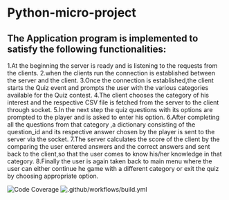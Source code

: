 # Python-micro-project

## The Application program is implemented to satisfy the following functionalities:
1.At the beginning the server is ready and is listening to the requests from the clients.
2.when the clients run the connection is established between the server and the client.
3.Once the connection is established,the client starts the Quiz event and prompts the user with the various categories available for the Quiz contest.
4.The client chooses the  category of his interest and the respective CSV file is fetched from the server to the client through socket.
5.In the next step the quiz questions with its options are prompted to the player and is asked to enter his option.
6.After completing all the questions from that category ,a dictionary consisting of the question_id and its respective answer  chosen by the player is sent to the server via the  socket.
7.The server calculates the score of the client by the comparing the user entered answers and the correct answers and sent back to the client,so that the user comes to know his/her knowledge in that category.
8.Finally the user is again taken back to main menu where the user can either continue he game with a different category or exit the quiz by choosing appropriate option. 

![Code Coverage](https://github.com/99002453/Python-micro-project/workflows/Code%20Coverage/badge.svg)
![.github/workflows/build.yml](https://github.com/99002453/Python-micro-project/workflows/.github/workflows/build.yml/badge.svg)

